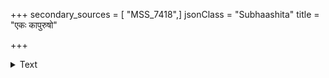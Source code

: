 +++
secondary_sources = [ "MSS_7418",]
jsonClass = "Subhaashita"
title = "एकः कापुरुषो"

+++

<details><summary>Text</summary>

एकः कापुरुषो दीर्णो दारयेन् महतीं चमूम्।  
तं दीर्णमनु दीर्यन्ते योधाः शूरतमा अपि॥
</details>
